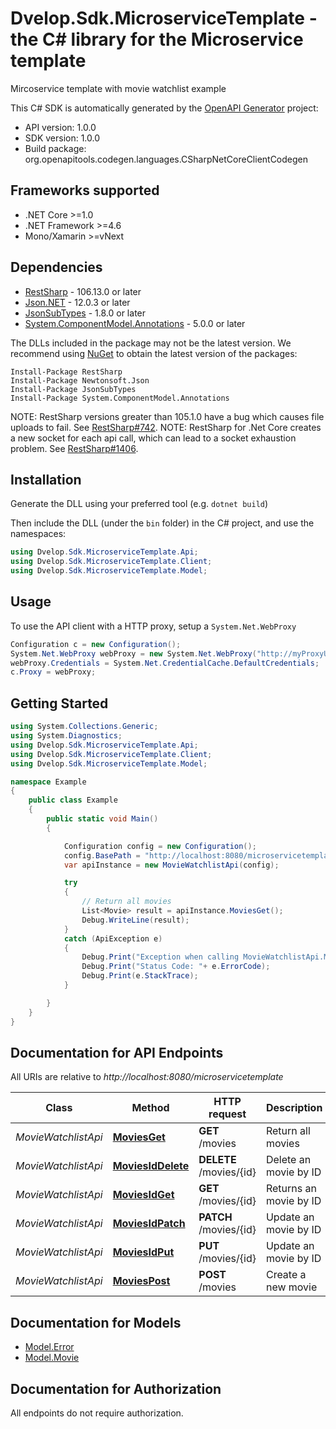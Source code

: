 # Dvelop.Sdk.MicroserviceTemplate - the C# library for the Microservice template

Mircoservice template with movie watchlist example

This C# SDK is automatically generated by the [OpenAPI Generator](https://openapi-generator.tech) project:

- API version: 1.0.0
- SDK version: 1.0.0
- Build package: org.openapitools.codegen.languages.CSharpNetCoreClientCodegen

<a name="frameworks-supported"></a>
## Frameworks supported
- .NET Core >=1.0
- .NET Framework >=4.6
- Mono/Xamarin >=vNext

<a name="dependencies"></a>
## Dependencies

- [RestSharp](https://www.nuget.org/packages/RestSharp) - 106.13.0 or later
- [Json.NET](https://www.nuget.org/packages/Newtonsoft.Json/) - 12.0.3 or later
- [JsonSubTypes](https://www.nuget.org/packages/JsonSubTypes/) - 1.8.0 or later
- [System.ComponentModel.Annotations](https://www.nuget.org/packages/System.ComponentModel.Annotations) - 5.0.0 or later

The DLLs included in the package may not be the latest version. We recommend using [NuGet](https://docs.nuget.org/consume/installing-nuget) to obtain the latest version of the packages:
```
Install-Package RestSharp
Install-Package Newtonsoft.Json
Install-Package JsonSubTypes
Install-Package System.ComponentModel.Annotations
```

NOTE: RestSharp versions greater than 105.1.0 have a bug which causes file uploads to fail. See [RestSharp#742](https://github.com/restsharp/RestSharp/issues/742).
NOTE: RestSharp for .Net Core creates a new socket for each api call, which can lead to a socket exhaustion problem. See [RestSharp#1406](https://github.com/restsharp/RestSharp/issues/1406).

<a name="installation"></a>
## Installation
Generate the DLL using your preferred tool (e.g. `dotnet build`)

Then include the DLL (under the `bin` folder) in the C# project, and use the namespaces:
```csharp
using Dvelop.Sdk.MicroserviceTemplate.Api;
using Dvelop.Sdk.MicroserviceTemplate.Client;
using Dvelop.Sdk.MicroserviceTemplate.Model;
```
<a name="usage"></a>
## Usage

To use the API client with a HTTP proxy, setup a `System.Net.WebProxy`
```csharp
Configuration c = new Configuration();
System.Net.WebProxy webProxy = new System.Net.WebProxy("http://myProxyUrl:80/");
webProxy.Credentials = System.Net.CredentialCache.DefaultCredentials;
c.Proxy = webProxy;
```

<a name="getting-started"></a>
## Getting Started

```csharp
using System.Collections.Generic;
using System.Diagnostics;
using Dvelop.Sdk.MicroserviceTemplate.Api;
using Dvelop.Sdk.MicroserviceTemplate.Client;
using Dvelop.Sdk.MicroserviceTemplate.Model;

namespace Example
{
    public class Example
    {
        public static void Main()
        {

            Configuration config = new Configuration();
            config.BasePath = "http://localhost:8080/microservicetemplate";
            var apiInstance = new MovieWatchlistApi(config);

            try
            {
                // Return all movies
                List<Movie> result = apiInstance.MoviesGet();
                Debug.WriteLine(result);
            }
            catch (ApiException e)
            {
                Debug.Print("Exception when calling MovieWatchlistApi.MoviesGet: " + e.Message );
                Debug.Print("Status Code: "+ e.ErrorCode);
                Debug.Print(e.StackTrace);
            }

        }
    }
}
```

<a name="documentation-for-api-endpoints"></a>
## Documentation for API Endpoints

All URIs are relative to *http://localhost:8080/microservicetemplate*

Class | Method | HTTP request | Description
------------ | ------------- | ------------- | -------------
*MovieWatchlistApi* | [**MoviesGet**](docs/MovieWatchlistApi.md#moviesget) | **GET** /movies | Return all movies
*MovieWatchlistApi* | [**MoviesIdDelete**](docs/MovieWatchlistApi.md#moviesiddelete) | **DELETE** /movies/{id} | Delete an movie by ID
*MovieWatchlistApi* | [**MoviesIdGet**](docs/MovieWatchlistApi.md#moviesidget) | **GET** /movies/{id} | Returns an movie by ID
*MovieWatchlistApi* | [**MoviesIdPatch**](docs/MovieWatchlistApi.md#moviesidpatch) | **PATCH** /movies/{id} | Update an movie by ID
*MovieWatchlistApi* | [**MoviesIdPut**](docs/MovieWatchlistApi.md#moviesidput) | **PUT** /movies/{id} | Update an movie by ID
*MovieWatchlistApi* | [**MoviesPost**](docs/MovieWatchlistApi.md#moviespost) | **POST** /movies | Create a new movie


<a name="documentation-for-models"></a>
## Documentation for Models

 - [Model.Error](docs/Error.md)
 - [Model.Movie](docs/Movie.md)


<a name="documentation-for-authorization"></a>
## Documentation for Authorization

All endpoints do not require authorization.
